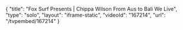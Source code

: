 {
    "title": "Fox Surf Presents | Chippa Wilson From Aus to Bali We Live",
    "type": "solo",
    "layout": "iframe-static",
    "videoId": "167214",
    "url": "\/tvpembed\/167214"
}